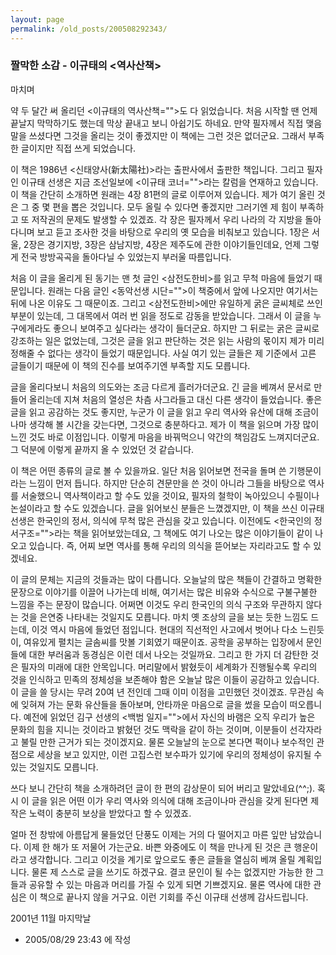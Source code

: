 ```yaml
---
layout: page
permalink: /old_posts/200508292343/
---
```


### 짤막한 소감 - 이규태의 &lt;역사산책&gt;

마치며
 

   약 두 달간 써 올리던 <이규태의 역사산책="">도 다 읽었습니다. 처음 시작할 땐 언제 끝날지 막막하기도 했는데 막상 끝내고 보니 아쉽기도 하네요. 만약 필자께서 직접 맺음말을 쓰셨다면 그것을 올리는 것이 좋겠지만 이 책에는 그런 것은 없더군요. 그래서 부족한 글이지만 직접 쓰게 되었습니다.

   이 책은 1986년 <신태양사(新太陽社)>라는 출판사에서 출판한 책입니다. 그리고 필자인 이규태 선생은 지금 조선일보에 <이규태 코너="">라는 칼럼을 연재하고 있습니다. 이 책을 간단히 소개하면 원래는 4장 81편의 글로 이루어져 있습니다. 제가 여기 올린 것은 그 중 몇 편을 뽑은 것입니다. 모두 올릴 수 있다면 좋겠지만 그러기엔 제 힘이 부족하고 또 저작권의 문제도 발생할 수 있겠죠. 각 장은 필자께서 우리 나라의 각 지방을 돌아다니며 보고 듣고 조사한 것을 바탕으로 우리의 옛 모습을 비춰보고 있습니다. 1장은 서울, 2장은 경기지방, 3장은 삼남지방, 4장은 제주도에 관한 이야기들인데요, 언제 그렇게 전국 방방곡곡을 돌아다닐 수 있었는지 부러울 따름입니다.

   처음 이 글을 올리게 된 동기는 맨 첫 글인 <삼전도한비>를 읽고 무척 마음에 들었기 때문입니다. 원래는 다음 글인 <동악선생 시단="">이 책중에서 앞에 나오지만 여기서는 뒤에 나온 이유도 그 때문이죠. 그리고 <삼전도한비>에만 유일하게 굵은 글씨체로 쓰인 부분이 있는데, 그 대목에서 여러 번 읽을 정도로 감동을 받았습니다. 그래서 이 글을 누구에게라도 좋으니 보여주고 싶다라는 생각이 들더군요. 하지만 그 뒤로는 굵은 글씨로 강조하는 일은 없었는데, 그것은 글을 읽고 판단하는 것은 읽는 사람의 몫이지 제가 미리 정해줄 수 없다는 생각이 들었기 때문입니다. 사실 여기 있는 글들은 제 기준에서 고른 글들이기 때문에 이 책의 진수를 보여주기엔 부족할 지도 모릅니다.

   글을 올리다보니 처음의 의도와는 조금 다르게 흘러가더군요. 긴 글을 베껴서 문서로 만들어 올리는데 지쳐 처음의 열성은 차츰 사그라들고 대신 다른 생각이 들었습니다. 좋은 글을 읽고 공감하는 것도 좋지만, 누군가 이 글을 읽고 우리 역사와 유산에 대해 조금이나마 생각해 볼 시간을 갖는다면, 그것으로 충분하다고. 제가 이 책을 읽으며 가장 많이 느낀 것도 바로 이점입니다. 이렇게 마음을 바꿔먹으니 약간의 책임감도 느껴지더군요. 그 덕분에 이렇게 끝까지 올 수 있었던 것 같습니다.

   이 책은 어떤 종류의 글로 볼 수 있을까요. 일단 처음 읽어보면 전국을 돌며 쓴 기행문이라는 느낌이 먼저 듭니다. 하지만 단순히 견문만을 쓴 것이 아니라 그들을 바탕으로 역사를 서술했으니 역사책이라고 할 수도 있을 것이요, 필자의 철학이 녹아있으니 수필이나 논설이라고 할 수도 있겠습니다. 글을 읽어보신 분들은 느꼈겠지만, 이 책을 쓰신 이규태 선생은 한국인의 정서, 의식에 무척 많은 관심을 갖고 있습니다. 이전에도 <한국인의 정서구조="">라는 책을 읽어보았는데요, 그 책에도 여기 나오는 많은 이야기들이 같이 나오고 있습니다. 즉, 어찌 보면 역사를 통해 우리의 의식을 뜯어보는 자리라고도 할 수 있겠네요.

   이 글의 문체는 지금의 것들과는 많이 다릅니다. 오늘날의 많은 책들이 간결하고 명확한 문장으로 이야기를 이끌어 나가는데 비해, 여기서는 많은 비유와 수식으로 구불구불한 느낌을 주는 문장이 많습니다. 어쩌면 이것도 우리 한국인의 의식 구조와 무관하지 않다는 것을 은연중 나타내는 것일지도 모릅니다. 마치 옛 조상의 글을 보는 듯한 느낌도 드는데, 이것 역시 마음에 들었던 점입니다. 현대의 직선적인 사고에서 벗어나 다소 느린듯이, 여유있게 펼치는 글솜씨를 맛볼 기회였기 때문이죠. 공학을 공부하는 입장에서 문인들에 대한 부러움과 동경심은 이런 데서 나오는 것일까요. 그리고 한 가지 더 감탄한 것은 필자의 미래에 대한 안목입니다. 머리말에서 밝혔듯이 세계화가 진행될수록 우리의 것을 인식하고 민족의 정체성을 보존해야 함은 오늘날 많은 이들이 공감하고 있습니다. 이 글을 쓸 당시는 무려 20여 년 전인데 그때 이미 이점을 고민했던 것이겠죠. 무관심 속에 잊혀져 가는 문화 유산들을 돌아보며, 안타까운 마음으로 글을 썼을 모습이 떠오릅니다. 예전에 읽었던 김구 선생의 <백범 일지="">에서 자신의 바램은 오직 우리가 높은 문화의 힘을 지니는 것이라고 밝혔던 것도 맥락을 같이 하는 것이며, 이분들이 선각자라고 불릴 만한 근거가 되는 것이겠지요. 물론 오늘날의 눈으로 본다면 퍽이나 보수적인 관점으로 세상을 보고 있지만, 이런 고집스런 보수파가 있기에 우리의 정체성이 유지될 수 있는 것일지도 모릅니다.

   쓰다 보니 간단히 책을 소개하려던 글이 한 편의 감상문이 되어 버리고 말았네요(^^;). 혹시 이 글을 읽은 어떤 이가 우리 역사와 의식에 대해 조금이나마 관심을 갖게 된다면 제 작은 노력이 충분히 보상을 받았다고 할 수 있겠죠.

   얼마 전 창밖에 아름답게 물들었던 단풍도 이제는 거의 다 떨어지고 마른 잎만 남았습니다. 이제 한 해가 또 저물어 가는군요. 바쁜 와중에도 이 책을 만나게 된 것은 큰 행운이라고 생각합니다. 그리고 이것을 계기로 앞으로도 좋은 글들을 열심히 베껴 올릴 계획입니다. 물론 제 스스로 글을 쓰기도 하겠구요. 결코 문인이 될 수는 없겠지만 가능한 한 그들과 공유할 수 있는 마음과 머리를 가질 수 있게 되면 기쁘겠지요. 물론 역사에 대한 관심은 이 책으로 끝나지 않을 거구요. 이런 기회를 주신 이규태 선생께 감사드립니다.
 

2001년 11월 마지막날     




- 2005/08/29 23:43 에 작성